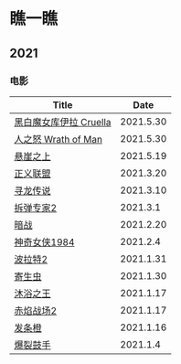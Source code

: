 # 瞧一瞧

## 2021

### 电影

| Title                                                        | Date      |
| ------------------------------------------------------------ | --------- |
| [黑白魔女库伊拉 Cruella](https://movie.douban.com/subject/26703121) | 2021.5.30 |
| [人之怒 Wrath of Man](https://movie.douban.com/subject/27046740) | 2021.5.30 |
| [悬崖之上](https://movie.douban.com/subject/32493124/)       | 2021.5.19 |
| [正义联盟](https://movie.douban.com/subject/2158490/)        | 2021.3.20 |
| [寻龙传说](https://movie.douban.com/subject/34804147/?from=showing) | 2021.3.10 |
| [拆弹专家2](https://movie.douban.com/subject/30171424/?from=subject-page) | 2021.3.1  |
| [暗战](https://movie.douban.com/subject/1298898/)            | 2021.2.20 |
| [神奇女侠1984](https://movie.douban.com/subject/27073752/)   | 2021.2.4  |
| [波拉特2](https://movie.douban.com/subject/4135439/)         | 2021.1.31 |
| [寄生虫](https://movie.douban.com/subject/27010768/)         | 2021.1.30 |
| [沐浴之王](https://movie.douban.com/subject/34894753/)       | 2021.1.17 |
| [赤焰战场2](https://movie.douban.com/subject/7916027/)       | 2021.1.17 |
| [发条橙](https://movie.douban.com/subject/1292233/)          | 2021.1.16 |
| [爆裂鼓手](https://movie.douban.com/subject/25773932/)       | 2021.1.4  |




